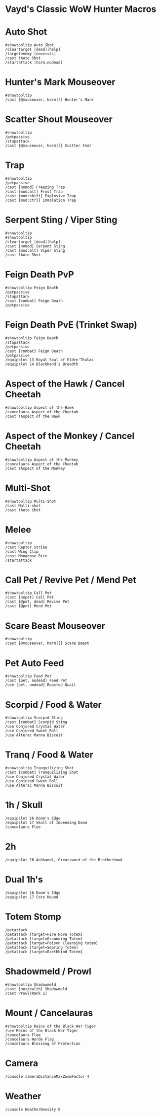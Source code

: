 # Vayd's Classic WoW Hunter Macros

# Auto Shot
```
#showtooltip Auto Shot
/cleartarget [dead][help]
/targetenemy [noexists]
/cast !Auto Shot
/startattack [harm,nodead]
```
# Hunter's Mark Mouseover
```
#showtooltip
/cast [@mouseover, harm][] Hunter's Mark
```
# Scatter Shout Mouseover
```
#showtooltip
/petpassive
/stopattack
/cast [@mouseover, harm][] Scatter Shot
```
# Trap
```
#showtooltip
/petpassive
/cast [nomod] Freezing Trap
/cast [mod:alt] Frost Trap
/cast [mod:shift] Explosive Trap
/cast [mod:ctrl] Immolation Trap
```
# Serpent Sting / Viper Sting
```
#showtooltip
#showtooltip
/cleartarget [dead][help]
/cast [nomod] Serpent Sting
/cast [mod:alt] Viper Sting
/cast !Auto Shot
```
# Feign Death PvP
```
#showtooltip Feign Death
/petpassive
/stopattack
/cast [combat] Feign Death
/petpassive
```
# Feign Death PvE (Trinket Swap)
```
#showtooltip Feign Death
/stopattack
/petpassive
/cast [combat] Feign Death
/petpassive
/equipslot 13 Royal Seal of Eldre'Thalas 
/equipslot 14 Blackhand's Breadth
```
# Aspect of the Hawk / Cancel Cheetah
```
#showtooltip Aspect of the Hawk
/cancelaura Aspect of the Cheetah
/cast !Aspect of the Hawk
```
# Aspect of the Monkey / Cancel Cheetah
```
#showtooltip Aspect of the Monkey
/cancelaura Aspect of the Cheetah
/cast !Aspect of the Monkey
```
# Multi-Shot
```
#showtooltip Multi-Shot
/cast Multi-shot
/cast !Auto Shot
```
# Melee
```
#showtooltip
/cast Raptor Strike
/cast Wing Clip
/cast Mongoose Bite
/startattack
```
# Call Pet / Revive Pet / Mend Pet
```
#showtooltip Call Pet
/cast [nopet] Call Pet
/cast [@pet, dead] Revive Pet
/cast [@pet] Mend Pet
```
# Scare Beast Mouseover
```
#showtooltip
/cast [@mouseover, harm][] Scare Beast
```
# Pet Auto Feed
```
#showtooltip Feed Pet
/cast [pet, nodead] Feed Pet
/use [pet, nodead] Roasted Quail
```
# Scorpid / Food & Water
```
#showtooltip Scorpid Sting
/cast [combat] Scorpid Sting
/use Conjured Crystal Water
/use Conjured Sweet Roll
/use Alterac Manna Biscuit
```
# Tranq / Food & Water
```
#showtooltip Tranquilizing Shot
/cast [combat] Tranquilizing Shot
/use Conjured Crystal Water
/use Conjured Sweet Roll
/use Alterac Manna Biscuit
```
# 1h / Skull
```
/equipslot 16 Doom's Edge
/equipslot 17 Skull of Impending Doom
/cancelaura Flee
```
# 2h
```
/equipslot 16 Ashkandi, Greatsword of the Brotherhood
```
# Dual 1h's
```
/equipslot 16 Doom's Edge
/equipslot 17 Core Hound
```
# Totem Stomp
```
/petattack
/petattack [target=Fire Nova Totem]
/petattack [target=Grounding Totem]
/petattack [target=Poison Cleansing totem]
/petattack [target=Searing Totem]
/petattack [target=Earthbind Totem]
```
# Shadowmeld / Prowl
```
#showtooltip Shadowmeld
/cast [nostealth] Shadowmeld
/cast Prowl(Rank 1)
```
# Mount / Cancelauras
```
#showtooltip Reins of the Black War Tiger
/use Reins of the Black War Tiger
/cancelaura Flee
/cancelaura Horde Flag
/cancelaura Blessing of Protection
```
# Camera
```
/console cameraDistanceMaxZoomFactor 4
```
# Weather
```
/console WeatherDensity 0
```
